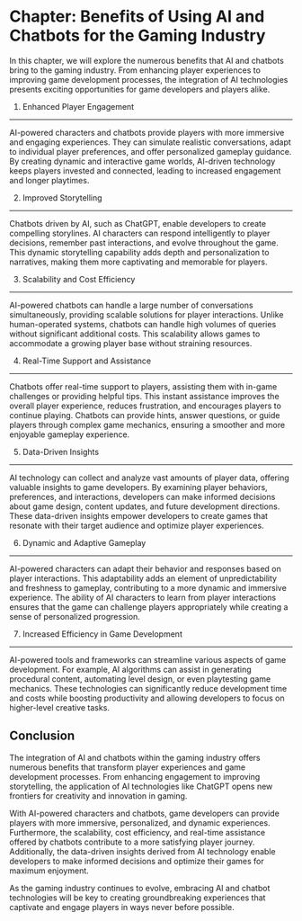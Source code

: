 Chapter: Benefits of Using AI and Chatbots for the Gaming Industry
==================================================================

In this chapter, we will explore the numerous benefits that AI and chatbots bring to the gaming industry. From enhancing player experiences to improving game development processes, the integration of AI technologies presents exciting opportunities for game developers and players alike.

1. Enhanced Player Engagement
-----------------------------

AI-powered characters and chatbots provide players with more immersive and engaging experiences. They can simulate realistic conversations, adapt to individual player preferences, and offer personalized gameplay guidance. By creating dynamic and interactive game worlds, AI-driven technology keeps players invested and connected, leading to increased engagement and longer playtimes.

2. Improved Storytelling
------------------------

Chatbots driven by AI, such as ChatGPT, enable developers to create compelling storylines. AI characters can respond intelligently to player decisions, remember past interactions, and evolve throughout the game. This dynamic storytelling capability adds depth and personalization to narratives, making them more captivating and memorable for players.

3. Scalability and Cost Efficiency
----------------------------------

AI-powered chatbots can handle a large number of conversations simultaneously, providing scalable solutions for player interactions. Unlike human-operated systems, chatbots can handle high volumes of queries without significant additional costs. This scalability allows games to accommodate a growing player base without straining resources.

4. Real-Time Support and Assistance
-----------------------------------

Chatbots offer real-time support to players, assisting them with in-game challenges or providing helpful tips. This instant assistance improves the overall player experience, reduces frustration, and encourages players to continue playing. Chatbots can provide hints, answer questions, or guide players through complex game mechanics, ensuring a smoother and more enjoyable gameplay experience.

5. Data-Driven Insights
-----------------------

AI technology can collect and analyze vast amounts of player data, offering valuable insights to game developers. By examining player behaviors, preferences, and interactions, developers can make informed decisions about game design, content updates, and future development directions. These data-driven insights empower developers to create games that resonate with their target audience and optimize player experiences.

6. Dynamic and Adaptive Gameplay
--------------------------------

AI-powered characters can adapt their behavior and responses based on player interactions. This adaptability adds an element of unpredictability and freshness to gameplay, contributing to a more dynamic and immersive experience. The ability of AI characters to learn from player interactions ensures that the game can challenge players appropriately while creating a sense of personalized progression.

7. Increased Efficiency in Game Development
-------------------------------------------

AI-powered tools and frameworks can streamline various aspects of game development. For example, AI algorithms can assist in generating procedural content, automating level design, or even playtesting game mechanics. These technologies can significantly reduce development time and costs while boosting productivity and allowing developers to focus on higher-level creative tasks.

Conclusion
----------

The integration of AI and chatbots within the gaming industry offers numerous benefits that transform player experiences and game development processes. From enhancing engagement to improving storytelling, the application of AI technologies like ChatGPT opens new frontiers for creativity and innovation in gaming.

With AI-powered characters and chatbots, game developers can provide players with more immersive, personalized, and dynamic experiences. Furthermore, the scalability, cost efficiency, and real-time assistance offered by chatbots contribute to a more satisfying player journey. Additionally, the data-driven insights derived from AI technology enable developers to make informed decisions and optimize their games for maximum enjoyment.

As the gaming industry continues to evolve, embracing AI and chatbot technologies will be key to creating groundbreaking experiences that captivate and engage players in ways never before possible.
